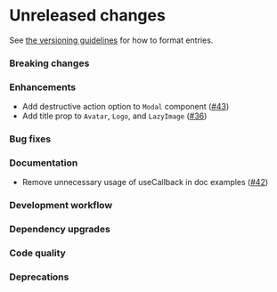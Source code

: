 # Unreleased changes

See [the versioning guidelines](VERSIONING.md) for how to format entries.

### Breaking changes

### Enhancements

-   Add destructive action option to `Modal` component ([#43](https://github.com/FieldLevel/FieldLevelPlaybook/pull/43))
-   Add title prop to `Avatar`, `Logo`, and `LazyImage` ([#36](https://github.com/FieldLevel/FieldLevelPlaybook/pull/36))

### Bug fixes

### Documentation

-   Remove unnecessary usage of useCallback in doc examples ([#42](https://github.com/FieldLevel/FieldLevelPlaybook/pull/42))

### Development workflow

### Dependency upgrades

### Code quality

### Deprecations
